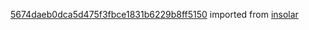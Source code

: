 [5674daeb0dca5d475f3fbce1831b6229b8ff5150](https://github.com/insolar/insolar/commit/5674daeb0dca5d475f3fbce1831b6229b8ff5150) imported from [insolar](https://github.com/insolar/insolar)
